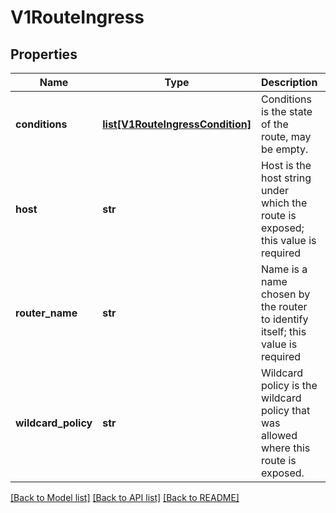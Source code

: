 # V1RouteIngress

## Properties
Name | Type | Description | Notes
------------ | ------------- | ------------- | -------------
**conditions** | [**list[V1RouteIngressCondition]**](V1RouteIngressCondition.md) | Conditions is the state of the route, may be empty. | [optional] 
**host** | **str** | Host is the host string under which the route is exposed; this value is required | [optional] 
**router_name** | **str** | Name is a name chosen by the router to identify itself; this value is required | [optional] 
**wildcard_policy** | **str** | Wildcard policy is the wildcard policy that was allowed where this route is exposed. | [optional] 

[[Back to Model list]](../README.md#documentation-for-models) [[Back to API list]](../README.md#documentation-for-api-endpoints) [[Back to README]](../README.md)


